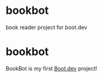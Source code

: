 # bookbot
book reader project for boot.dev
# bookbot

BookBot is my first [Boot.dev](https://www.boot.dev) project!
